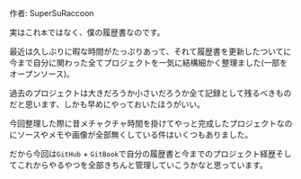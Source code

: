 作者: SuperSuRaccoon

実はこれ`本`ではなく、僕の履歴書なのです。

最近は久しぶりに暇な時間がたっぷりあって、それて履歴書を更新したついてに今まで自分に関わった全てプロジェクトを一気に結構細かく整理ました(一部をオープンソース)。

過去のプロジェクトは大きだろうか小さいだろうか全て記録として残るべきものだと思います、しかも早めにやっておいたほうがいい。

今回整理した際に昔メチャクチャ時間を掛けてやっと完成したプロジェクトなのにソースやメモや画像が全部無くしている件はいくつもありました。

だから今回は`GitHub` + `GitBook`で自分の履歴書と今までのプロジェクト経歴そしてこれからやるやつを全部きちんと管理していこうかなと思っています。

